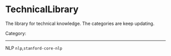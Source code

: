 # TechnicalLibrary
The library for technical knowledge.
The categories are keep updating.

Category:
****
NLP
    `nlp`,`stanford-core-nlp`
